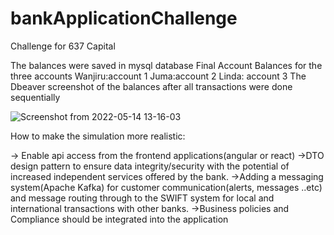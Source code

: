 # bankApplicationChallenge
Challenge for 637 Capital

The balances were saved in mysql database
Final Account Balances for the three accounts
  Wanjiru:account 1
  Juma:account 2
  Linda: account 3
  The Dbeaver screenshot of the balances after all transactions were done sequentially
  
  
  
  
  
  
  
  
  
  
  
  
  
  
  
  ![Screenshot from 2022-05-14 13-16-03](https://user-images.githubusercontent.com/50520226/168421838-fdbf74bf-fae8-4a4d-93d0-8c2c76aa5069.png)
  
  How to make the simulation more realistic:
  
  -> Enable api access from the  frontend applications(angular or react)
  ->DTO design pattern to ensure data integrity/security with the potential of increased independent services offered by the bank.
  ->Adding a messaging system(Apache Kafka) for customer communication(alerts, messages ..etc) and  message routing through to  the SWIFT system for local    and international transactions with other banks.
  ->Business policies and Compliance should be integrated into the application
